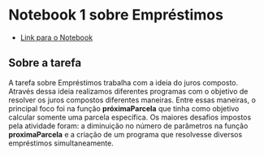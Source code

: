 # Notebook 1 sobre Empréstimos
* [Link para o Notebook](https://github.com/jovi2000/MC322-Joao-Barreira/blob/main/lab01/notebook/emprestimo01-JoaoBarreira.ipynb)
## Sobre a tarefa
A tarefa sobre Empréstimos trabalha com a ideia do juros composto. Através dessa ideia realizamos diferentes programas com o objetivo de resolver os juros compostos diferentes maneiras. Entre essas maneiras, o principal foco foi na função **próximaParcela** que tinha como objetivo calcular somente uma parcela específica. Os maiores desafios impostos pela atividade foram: a diminuição no número de parâmetros na função **proximaParcela** e a criação de um programa que resolvesse diversos empréstimos simultaneamente.
